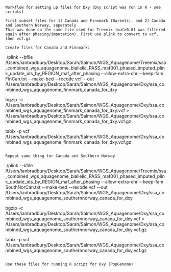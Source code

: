 ```
Workflow for setting up files for Dxy (Dxy script was run in R - see scripts)

First subset files for 1) Canada and Finnmark (Barents), and 2) Canada and Southern Norway, seperately
This was done on the same file used for Treemix (maf>0.01 was filtered again after phasing/imputation). First use plink to convert to vcf, then vcf.gz

Create files for Canada and Finnmark:

```
./plink --bfile /Users/ianbradbury/Desktop/Sarah/Salmon/WGS_Aquagenome/Treemix/ssa_combined_wgs_aquagenome_biallelic_PASS_maf001_phased_imputed_plink_update_ids_by_REGION_maf_after_phasing --allow-extra-chr --keep-fam FinCan.txt --make-bed --recode vcf --out /Users/ianbradbury/Desktop/Sarah/Salmon/WGS_Aquagenome/Dxy/ssa_combined_wgs_aquagenome_finnmark_canada_for_dxy

bgzip -c /Users/ianbradbury/Desktop/Sarah/Salmon/WGS_Aquagenome/Dxy/ssa_combined_wgs_aquagenome_finnmark_canada_for_dxy.vcf > /Users/ianbradbury/Desktop/Sarah/Salmon/WGS_Aquagenome/Dxy/ssa_combined_wgs_aquagenome_finnmark_canada_for_dxy.vcf.gz

tabix -p vcf /Users/ianbradbury/Desktop/Sarah/Salmon/WGS_Aquagenome/Dxy/ssa_combined_wgs_aquagenome_finnmark_canada_for_dxy.vcf.gz

```

Repeat same thing for Canada and Southern Norway

```
./plink --bfile /Users/ianbradbury/Desktop/Sarah/Salmon/WGS_Aquagenome/Treemix/ssa_combined_wgs_aquagenome_biallelic_PASS_maf001_phased_imputed_plink_update_ids_by_REGION_maf_after_phasing --allow-extra-chr --keep-fam SouthNorCan.txt --make-bed --recode vcf --out /Users/ianbradbury/Desktop/Sarah/Salmon/WGS_Aquagenome/Dxy/ssa_combined_wgs_aquagenome_southernnorway_canada_for_dxy

bgzip -c /Users/ianbradbury/Desktop/Sarah/Salmon/WGS_Aquagenome/Dxy/ssa_combined_wgs_aquagenome_southernnorway_canada_for_dxy.vcf > /Users/ianbradbury/Desktop/Sarah/Salmon/WGS_Aquagenome/Dxy/ssa_combined_wgs_aquagenome_southernnorway_canada_for_dxy.vcf.gz

tabix -p vcf /Users/ianbradbury/Desktop/Sarah/Salmon/WGS_Aquagenome/Dxy/ssa_combined_wgs_aquagenome_southernnorway_canada_for_dxy.vcf.gz

```

Use these files for running R script for Dxy (PopGenome)

```
